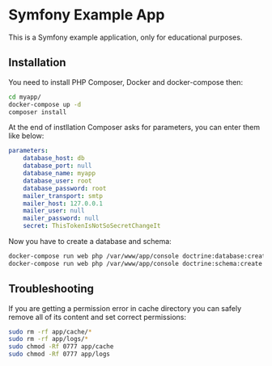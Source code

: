 # Symfony Example App

This is a Symfony example application, only for educational purposes.

## Installation
You need to install PHP Composer, Docker and docker-compose then:
```sh
cd myapp/
docker-compose up -d
composer install
```
At the end of instllation Composer asks for parameters, you can enter them like below:
```yml
parameters:
    database_host: db
    database_port: null
    database_name: myapp
    database_user: root
    database_password: root
    mailer_transport: smtp
    mailer_host: 127.0.0.1
    mailer_user: null
    mailer_password: null
    secret: ThisTokenIsNotSoSecretChangeIt
```

Now you have to create a database and schema:
```sh
docker-compose run web php /var/www/app/console doctrine:database:create
docker-compose run web php /var/www/app/console doctrine:schema:create
```

## Troubleshooting
If you are getting a permission error in cache directory you can safely remove all of its content and set correct permissions:
```sh
sudo rm -rf app/cache/*
sudo rm -rf app/logs/*
sudo chmod -Rf 0777 app/cache
sudo chmod -Rf 0777 app/logs
```
